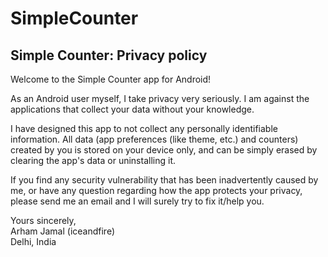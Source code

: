 # SimpleCounter
## Simple Counter: Privacy policy

Welcome to the Simple Counter app for Android!

As an Android user myself, I take privacy very seriously. I am against the applications that collect your data without your knowledge.

I have designed this app to not collect any personally identifiable information. All data (app preferences (like theme, etc.) and counters) created by you is stored on your device only, and can be simply erased by clearing the app's data or uninstalling it.

If you find any security vulnerability that has been inadvertently caused by me, or have any question regarding how the app protects your privacy, please send me an email and I will surely try to fix it/help you.

Yours sincerely,  
Arham Jamal (iceandfire)  
Delhi, India  
